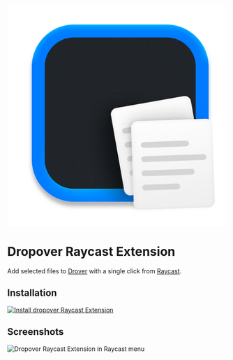![Dropover Raycast Extension](https://raw.githubusercontent.com/jag-k/dropover-raycast-extension/main/assets/command-icon.png)

# Dropover Raycast Extension

Add selected files to [Drover](https://dropoverapp.com) with a single click from [Raycast](https://raycast.com).

## Installation

[![Install dropover Raycast Extension](https://www.raycast.com/jag-k/dropover/install_button@2x.png)](https://www.raycast.com/jag-k/dropover)

## Screenshots

![Dropover Raycast Extension in Raycast menu](https://raw.githubusercontent.com/jag-k/dropover-raycast-extension/main/screenshot/dropover-1.png)
